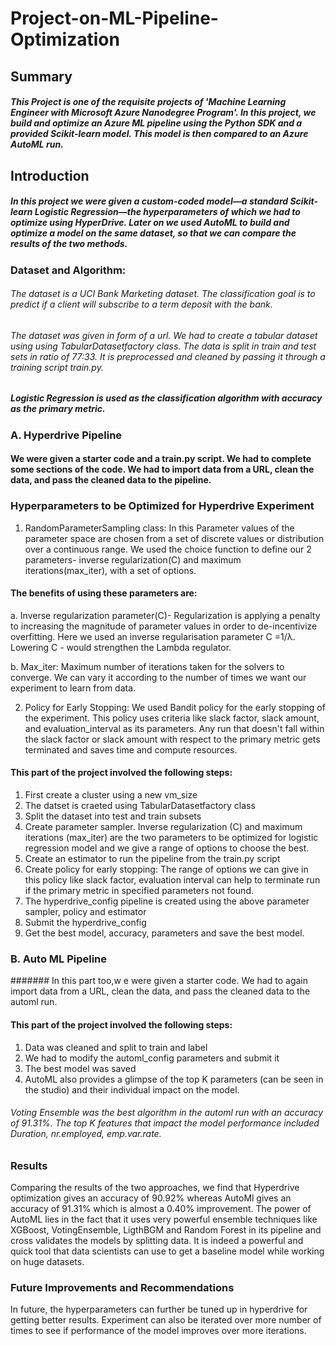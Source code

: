 # Project-on-ML-Pipeline-Optimization

## Summary
##### This Project is one of the requisite projects of 'Machine Learning Engineer with Microsoft Azure Nanodegree Program'. In this project, we build and optimize an Azure ML pipeline using the Python SDK and a provided Scikit-learn model. This model is then compared to an Azure AutoML run.

## Introduction
##### In this project we were given a custom-coded model—a standard Scikit-learn Logistic Regression—the hyperparameters of which we had to optimize using HyperDrive. Later on we used AutoML to build and optimize a model on the same dataset, so that we can compare the results of the two methods.

### Dataset and Algorithm:

###### The dataset is a UCI Bank Marketing dataset. The classification goal is to predict if a client will subscribe to a term deposit with the bank.

###### The dataset was given in form of a url. We had to create a tabular dataset using using TabularDatasetfactory class. The data is split in train and test sets in ratio of 77:33. It is preprocessed and cleaned by passing it through a training script train.py. 

##### Logistic Regression is used as the classification algorithm with accuracy as the primary metric.

### A. Hyperdrive Pipeline

#### We were given a starter code and a train.py script. We had to complete some sections of the code.  We had to import data from a URL, clean the data, and pass the cleaned data to the pipeline.

### Hyperparameters to be Optimized for Hyperdrive Experiment
1. RandomParameterSampling class:
In this Parameter values of the parameter space are chosen from a set of discrete values or distribution over a continuous range. We used the choice function to define our 2 parameters- inverse regularization(C) and maximum iterations(max_iter), with a set of options. 

#### The benefits of using these parameters are:
 a. Inverse regularization parameter(C)- Regularization is applying a penalty to increasing the magnitude of parameter values in order to de-incentivize overfitting. Here we used an inverse regularisation parameter C =1/λ. Lowering C - would strengthen the Lambda regulator.
 
 b. Max_iter: Maximum number of iterations taken for the solvers to converge. We can vary it according to the number of times we want our experiment to learn from data.

2. Policy for Early Stopping: 
We used Bandit policy for the early stopping of the experiment. This policy uses criteria like slack factor, slack amount, and evaluation_interval as its parameters. Any run that doesn't fall within the slack factor or slack amount with respect to the primary metric gets terminated and saves time and compute resources.


#### This part of the project involved the following steps:

1. First create a cluster using a new vm_size
2. The datset is craeted using TabularDatasetfactory class 
3. Split the dataset into test and train subsets
4. Create parameter sampler. Inverse regularization (C) and maximum iterations (max_iter) are the two parameters to be optimized for logistic regression model and we give a range of options to choose the best.
5. Create an estimator to run the pipeline from the train.py script
6. Create policy for early stopping: The range of options we can give in this policy like slack factor, evaluation interval can help to terminate run if the primary metric in specified parameters not found.
7. The hyperdrive_config pipeline is created using the above parameter sampler, policy and estimator
8. Submit the hyperdrive_config
9. Get the best model, accuracy, parameters and save the best model.


### B. Auto ML Pipeline

####### In this part too,w e were given a starter code.  We had to again import data from a URL, clean the data, and pass the cleaned data to the automl run.

#### This part of the project involved the following steps:
1. Data was cleaned and split to train and label
2. We had to modify the automl_config parameters and submit it
3. The best model was saved 
4. AutoML also provides a glimpse of the top K parameters (can be seen in the studio) and their individual impact on the model.

######  Voting Ensemble was the best algorithm in the automl run with an accuracy of 91.31%. The top K features that impact the model performance included Duration, nr.employed, emp.var.rate.



### Results

Comparing the results of the two approaches, we find that Hyperdrive optimization gives an accuracy of 90.92% whereas AutoMl gives an accuracy of 91.31% which is almost a 0.40% improvement.
The power of AutoML lies in the fact that it uses very powerful ensemble techniques like XGBoost, VotingEnsemble, LigthBGM and Random Forest in its pipeline and cross validates the models by splitting data.
It is indeed a powerful and quick tool that data scientists can use to get a baseline model while working on huge datasets.


### Future Improvements and Recommendations

In future, the hyperparameters can further be tuned up in hyperdrive for getting better results. Experiment can also be iterated over more number of times to see if performance of the model improves over more iterations.




